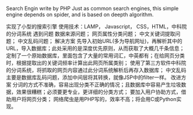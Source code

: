 Search Engin write by PHP
Just as common search engines, this simple engine depends on spider, and is based on deepth algorithm.

实现了小型的搜索引擎
	使用技术：LAMP， Javascript， CSS，HTML，中科院的分词系统
	遇到问题
		数据来源问题；
		网页属性分类问题；
		中文关键词提取问题；
		中文乱码问题；
	解决方案
		先导入初始URL(多为导航网址)，再解析其中的URL，导入数据库；此处采用的是深度优先原则，从而获取了大概几千条信息；
		定制了一个原始数据库，里面包含了大量的常用词汇，中英都有；在给网页分类时，根据提取出的关键词频率计算出此网页所属类别；
		使用了第三方软件中科院的分词系统，将抓取的网页内容通过此分词系统解析后再存入数据库；
		中文乱码主要是数据库乱码问题，添加中间层将其转换，就像JSP中的filter一样。
	改进方案
		分词的方式不准确，容易出现分类不正确的情况；且数据库中容易产生垃圾数据，效果很糟糕；必须要更专业，更详细的分类方式；
		要加入用户协助方式，借助用户将网页分类；
		网络爬虫是用PHP写的，效率不高；将会用C或Python实现。

